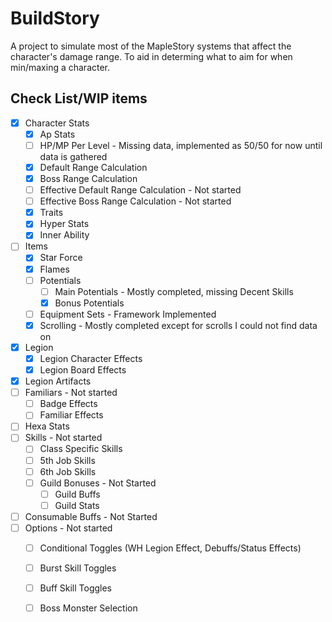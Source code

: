 # BuildStory

A project to simulate most of the MapleStory systems that affect the character's damage range. To aid in determing what to aim for when min/maxing a character. 

## Check List/WIP items
- [x] Character Stats
	- [x] Ap Stats
	- [ ] HP/MP Per Level - Missing data, implemented as 50/50 for now until data is gathered
	- [x] Default Range Calculation
	- [x] Boss Range Calculation
	- [ ] Effective Default Range Calculation - Not started
	- [ ] Effective Boss Range Calculation - Not started
	- [x] Traits
	- [x] Hyper Stats
	- [x] Inner Ability
- [ ] Items
	- [x] Star Force
	- [x] Flames
	- [ ] Potentials
		- [ ] Main Potentials - Mostly completed, missing Decent Skills
		- [x] Bonus Potentials
	- [ ] Equipment Sets - Framework Implemented
	- [x] Scrolling - Mostly completed except for scrolls I could not find data on
- [x] Legion
	- [x] Legion Character Effects
	- [x] Legion Board Effects
- [x] Legion Artifacts
- [ ] Familiars - Not started
	- [ ] Badge Effects
	- [ ] Familiar Effects
- [ ] Hexa Stats
- [ ] Skills - Not started
	- [ ] Class Specific Skills
	- [ ] 5th Job Skills
	- [ ] 6th Job Skills
	- [ ] Guild Bonuses - Not Started
		- [ ] Guild Buffs
		- [ ] Guild Stats
- [ ] Consumable Buffs - Not Started
- [ ] Options - Not started
	- [ ] Conditional Toggles (WH Legion Effect, Debuffs/Status Effects)
	- [ ] Burst Skill Toggles
	- [ ] Buff Skill Toggles
	- [ ] Boss Monster Selection


